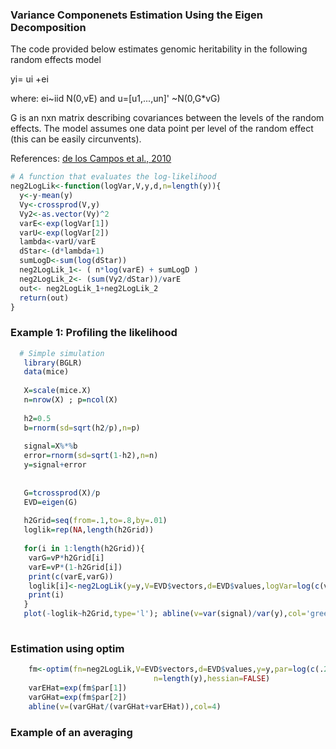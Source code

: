 ### Variance Componenets Estimation Using the Eigen Decomposition

The code provided below estimates genomic heritability in the following random effects model

   yi= ui +ei 
   
where: ei~iid N(0,vE)  and u=[u1,...,un]' ~N(0,G*vG)

G is an nxn matrix describing covariances between the levels of the random effects. The model assumes one data point per level of the random
effect (this can be easily circunvents).


References: [de los Campos et al., 2010]()

```R
# A function that evaluates the log-likelihood
neg2LogLik<-function(logVar,V,y,d,n=length(y)){
  y<-y-mean(y)
  Vy<-crossprod(V,y)
  Vy2<-as.vector(Vy)^2
  varE<-exp(logVar[1])
  varU<-exp(logVar[2])
  lambda<-varU/varE
  dStar<-(d*lambda+1)
  sumLogD<-sum(log(dStar))
  neg2LogLik_1<- ( n*log(varE) + sumLogD )
  neg2LogLik_2<- (sum(Vy2/dStar))/varE
  out<- neg2LogLik_1+neg2LogLik_2
  return(out)
}

```

### Example 1: Profiling the likelihood

```R
  # Simple simulation
   library(BGLR)
   data(mice)
   
   X=scale(mice.X)
   n=nrow(X) ; p=ncol(X)
   
   h2=0.5
   b=rnorm(sd=sqrt(h2/p),n=p)
   
   signal=X%*%b
   error=rnorm(sd=sqrt(1-h2),n=n)
   y=signal+error
  
   
   G=tcrossprod(X)/p
   EVD=eigen(G)
  
   h2Grid=seq(from=.1,to=.8,by=.01)
   loglik=rep(NA,length(h2Grid))
  
   for(i in 1:length(h2Grid)){
    varG=vP*h2Grid[i]
    varE=vP*(1-h2Grid[i])
    print(c(varE,varG))
    loglik[i]<-neg2LogLik(y=y,V=EVD$vectors,d=EVD$values,logVar=log(c(varE,varG)))
    print(i)
   }
   plot(-loglik~h2Grid,type='l'); abline(v=var(signal)/var(y),col='green')
  
```
### Estimation using optim

```R
    fm<-optim(fn=neg2LogLik,V=EVD$vectors,d=EVD$values,y=y,par=log(c(.2,.8)),
                                n=length(y),hessian=FALSE) 
    varEHat=exp(fm$par[1])
    varGHat=exp(fm$par[2])
    abline(v=(varGHat/(varGHat+varEHat)),col=4)
```


###  Example of an averaging 
